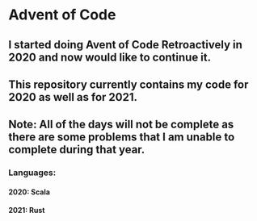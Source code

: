 # Advent of Code

## I started doing Avent of Code Retroactively in 2020 and now would like to continue it.

## This repository currently contains my code for 2020 as well as for 2021.

## Note: All of the days will not be complete as there are some problems that I am unable to complete during that year.

### Languages:
#### 2020: Scala
#### 2021: Rust
